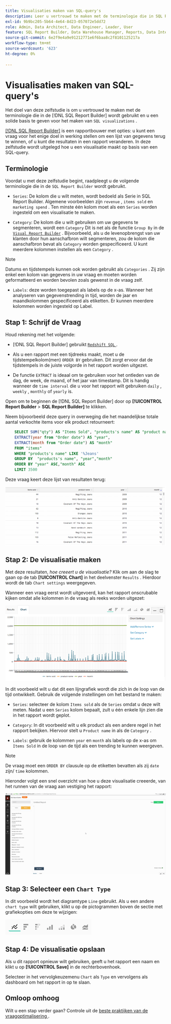 ```yaml
---
title: Visualisaties maken van SQL-query's
description: Leer u vertrouwd te maken met de terminologie die in SQL Report Builder wordt gebruikt en geef u een stevige basis voor het maken van SQL-visualisaties.
exl-id: 9b9bc205-5b64-4e64-8d23-057072e5dd72
role: Admin, Data Architect, Data Engineer, Leader, User
feature: SQL Report Builder, Data Warehouse Manager, Reports, Data Integration
source-git-commit: 6e2f9e4a9e91212771e6f6baa8c2f8101125217a
workflow-type: tm+mt
source-wordcount: '623'
ht-degree: 0%

---
```


# Visualisaties maken van SQL-query&#39;s

Het doel van deze zelfstudie is om u vertrouwd te maken met de terminologie die in de [!DNL SQL Report Builder] wordt gebruikt en u een solide basis te geven voor het maken van `SQL visualizations` .

[[!DNL SQL Report Builder]](../data-analyst/dev-reports/sql-rpt-bldr.md) is een rapportbouwer met opties: u kunt een vraag voor het enige doel in werking stellen om een lijst van gegevens terug te winnen, of u kunt die resultaten in een rapport veranderen. In deze zelfstudie wordt uitgelegd hoe u een visualisatie maakt op basis van een SQL-query.

## Terminologie

Voordat u met deze zelfstudie begint, raadpleegt u de volgende terminologie die in de `SQL Report Builder` wordt gebruikt.

- `Series`: De kolom die u wilt meten, wordt bedoeld als Serie in SQL Report Builder. Algemene voorbeelden zijn `revenue` , `items sold` en `marketing spend` . Ten minste één kolom moet als een `Series` worden ingesteld om een visualisatie te maken.

- `Category`: De kolom die u wilt gebruiken om uw gegevens te segmenteren, wordt een `Category` Dit is net als de functie `Group By` in de [`Visual Report Builder`](../data-user/reports/ess-rpt-build-visual.md) . Bijvoorbeeld, als u de levenopbrengst van uw klanten door hun aanschafbron wilt segmenteren, zou de kolom die aanschafbron bevat als `Category` worden gespecificeerd. U kunt meerdere kolommen instellen als een `Category` .

>[!NOTE]
>
>Datums en tijdstempels kunnen ook worden gebruikt als `Categories` . Zij zijn enkel een kolom van gegevens in uw vraag en moeten worden geformatteerd en worden bevolen zoals gewenst in de vraag zelf.

- `Labels`: deze worden toegepast als labels op de x-as. Wanneer het analyseren van gegevenstrending in tijd, worden de jaar en maandkolommen gespecificeerd als etiketten. Er kunnen meerdere kolommen worden ingesteld op Label.

## Stap 1: Schrijf de Vraag

Houd rekening met het volgende:

- [!DNL SQL Report Builder] gebruikt [`Redshift SQL` ](https://docs.aws.amazon.com/redshift/latest/dg/c_redshift-and-postgres-sql.html).

- Als u een rapport met een tijdreeks maakt, moet u de tijdstempelkolom(men) `ORDER BY` gebruiken. Dit zorgt ervoor dat de tijdstempels in de juiste volgorde in het rapport worden uitgezet.

- De functie `EXTRACT` is ideaal om te gebruiken voor het ontleden van de dag, de week, de maand, of het jaar van timestamp. Dit is handig wanneer de `time interval` die u voor het rapport wilt gebruiken `daily` , `weekly` , `monthly` of `yearly` is.

Open om te beginnen de [!DNL SQL Report Builder] door op **[!UICONTROL Report Builder** > **SQL Report Builder]** te klikken.

Neem bijvoorbeeld deze query in overweging die het maandelijkse totale aantal verkochte items voor elk product retourneert:

```sql
    SELECT SUM("qty") AS "Items Sold", "products's name" AS "product name",
    EXTRACT(year from "Order date") AS "year",
    EXTRACT(month from "Order date") AS "month"
    FROM "items"
    WHERE "products's name" LIKE '%Jeans'
    GROUP BY  "products's name", "year","month"
    ORDER BY "year" ASC,"month" ASC
    LIMIT 3500
```

Deze vraag keert deze lijst van resultaten terug:

![](../assets/SQL_results_table.png)

## Stap 2: De visualisatie maken

Met deze resultaten, *hoe creeert u de visualisatie?* Klik om aan de slag te gaan op de tab **[!UICONTROL Chart]** in het deelvenster `Results` . Hierdoor wordt de tab `Chart settings` weergegeven.

Wanneer een vraag eerst wordt uitgevoerd, kan het rapport onscrubable kijken omdat alle kolommen in de vraag als reeks worden uitgezet:

![](../assets/SQL_initial_report_results.png)

In dit voorbeeld wilt u dat dit een lijngrafiek wordt die zich in de loop van de tijd ontwikkelt. Gebruik de volgende instellingen om het bestand te maken:

- `Series`: selecteer de kolom `Items sold` als de `Series` omdat u deze wilt meten. Nadat u een `Series` kolom bepaalt, zult u één enkele lijn zien die in het rapport wordt geplot.

- `Category`: In dit voorbeeld wilt u elk product als een andere regel in het rapport bekijken. Hiervoor stelt u `Product name` in als de `Category` .

- `Labels`: gebruik de kolommen `year` en `month` als labels op de x-as om `Items Sold` in de loop van de tijd als een trending te kunnen weergeven.

>[!NOTE]
>
>De vraag moet een `ORDER BY` clausule op de etiketten bevatten als zij `date` zijn/ `time` kolommen.

Hieronder volgt een snel overzicht van hoe u deze visualisatie creeerde, van het runnen van de vraag aan vestiging het rapport:

![](../assets/SQL_report_settings.gif)

## Stap 3: Selecteer een `Chart Type`

In dit voorbeeld wordt het diagramtype `Line` gebruikt. Als u een andere `chart type` wilt gebruiken, klikt u op de pictogrammen boven de sectie met grafiekopties om deze te wijzigen:

![](../assets/Chart_types.png)

## Stap 4: De visualisatie opslaan

Als u dit rapport opnieuw wilt gebruiken, geeft u het rapport een naam en klikt u op **[!UICONTROL Save]** in de rechterbovenhoek.

Selecteer in het vervolgkeuzemenu `Chart` als `Type` en vervolgens als dashboard om het rapport in op te slaan.

## Omloop omhoog

Wilt u een stap verder gaan? Controle uit de [ beste praktijken van de vraagoptimalisering ](../best-practices/optimizing-your-sql-queries.md).
